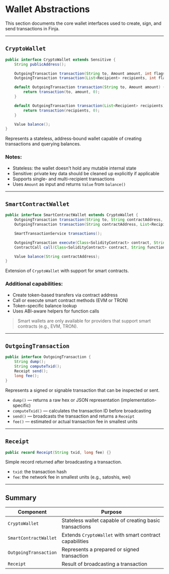 # Wallet Abstractions

This section documents the core wallet interfaces used to create, sign, and send transactions in Finja.

---

## `CryptoWallet`

```java
public interface CryptoWallet extends Sensitive {
    String publicAddress();

    OutgoingTransaction transaction(String to, Amount amount, int flags);
    OutgoingTransaction transaction(List<Recipient> recipients, int flags);

    default OutgoingTransaction transaction(String to, Amount amount) {
        return transaction(to, amount, 0);
    }

    default OutgoingTransaction transaction(List<Recipient> recipients) {
        return transaction(recipients, 0);
    }

    Value balance();
}
```

Represents a stateless, address-bound wallet capable of creating transactions and querying balances.

### Notes:
- Stateless: the wallet doesn't hold any mutable internal state
- Sensitive: private key data should be cleaned up explicitly if applicable
- Supports single- and multi-recipient transactions
- Uses `Amount` as input and returns `Value` from `balance()`

---

## `SmartContractWallet`

```java
public interface SmartContractWallet extends CryptoWallet {
    OutgoingTransaction transaction(String to, String contractAddress, Amount amount);
    OutgoingTransaction transaction(String contractAddress, List<Recipient> recipients);

    SmartTransactionService transactions();

    OutgoingTransaction execute(Class<SolidityContract> contract, String functionName, List<Type> args);
    ContractCall call(Class<SolidityContract> contract, String functionName, List<Type> args);

    Value balance(String contractAddress);
}
```

Extension of `CryptoWallet` with support for smart contracts.

### Additional capabilities:
- Create token-based transfers via contract address
- Call or execute smart contract methods (EVM or TRON)
- Token-specific balance lookup
- Uses ABI-aware helpers for function calls

> Smart wallets are only available for providers that support smart contracts (e.g., EVM, TRON).

---

## `OutgoingTransaction`

```java
public interface OutgoingTransaction {
    String dump();
    String computeTxid();
    Receipt send();
    long fee();
}
```

Represents a signed or signable transaction that can be inspected or sent.

- `dump()` — returns a raw hex or JSON representation (implementation-specific)
- `computeTxid()` — calculates the transaction ID before broadcasting
- `send()` — broadcasts the transaction and returns a `Receipt`
- `fee()` — estimated or actual transaction fee in smallest units

---

## `Receipt`

```java
public record Receipt(String txid, long fee) {}
```

Simple record returned after broadcasting a transaction.

- `txid`: the transaction hash
- `fee`: the network fee in smallest units (e.g., satoshis, wei)

---

## Summary

| Component             | Purpose                                                 |
|-----------------------|---------------------------------------------------------|
| `CryptoWallet`        | Stateless wallet capable of creating basic transactions |
| `SmartContractWallet` | Extends `CryptoWallet` with smart contract capabilities |
| `OutgoingTransaction` | Represents a prepared or signed transaction             |
| `Receipt`             | Result of broadcasting a transaction                    |
